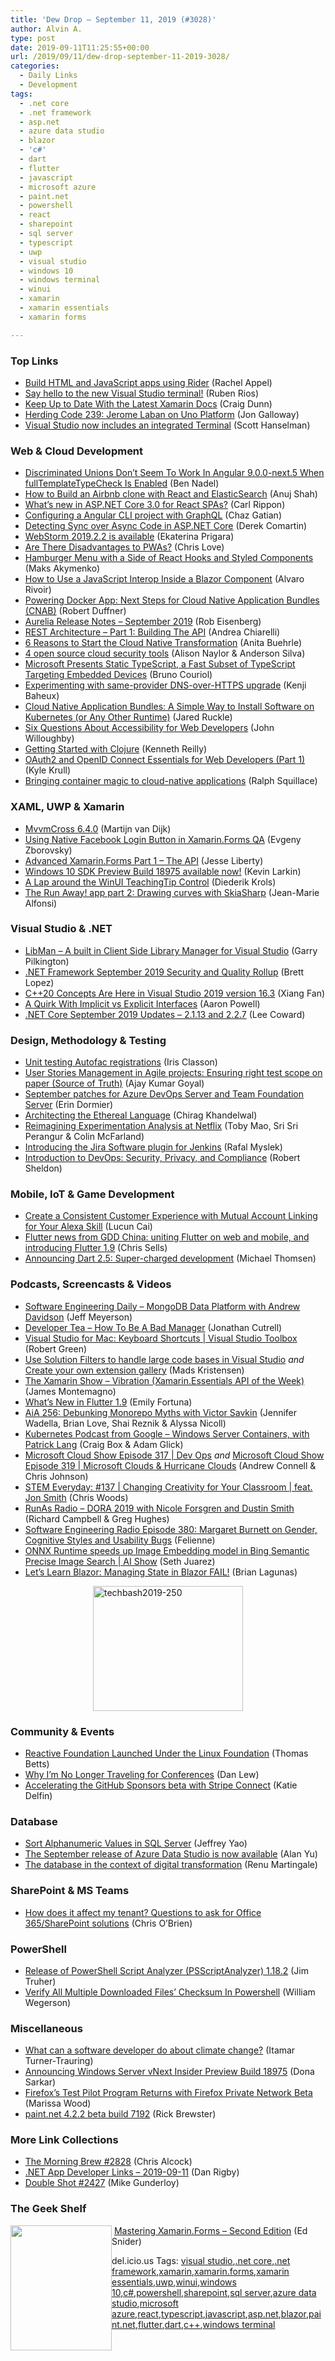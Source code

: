 ```yaml
---
title: 'Dew Drop – September 11, 2019 (#3028)'
author: Alvin A.
type: post
date: 2019-09-11T11:25:55+00:00
url: /2019/09/11/dew-drop-september-11-2019-3028/
categories:
  - Daily Links
  - Development
tags:
  - .net core
  - .net framework
  - asp.net
  - azure data studio
  - blazor
  - 'c#'
  - dart
  - flutter
  - javascript
  - microsoft azure
  - paint.net
  - powershell
  - react
  - sharepoint
  - sql server
  - typescript
  - uwp
  - visual studio
  - windows 10
  - windows terminal
  - winui
  - xamarin
  - xamarin essentials
  - xamarin forms

---
```

### <a name="top"></a>Top Links

  * <a href="https://blog.jetbrains.com/dotnet/2019/09/10/build-html-javascript-apps-using-rider/" target="_blank" rel="noopener noreferrer">Build HTML and JavaScript apps using Rider</a> (Rachel Appel)
  * <a href="https://devblogs.microsoft.com/visualstudio/say-hello-to-the-new-visual-studio-terminal/" target="_blank" rel="noopener noreferrer">Say hello to the new Visual Studio terminal!</a> (Ruben Rios)
  * <a href="https://devblogs.microsoft.com/xamarin/docs-whats-new-august-2019/" target="_blank" rel="noopener noreferrer">Keep Up to Date With the Latest Xamarin Docs</a> (Craig Dunn)
  * <a href="http://feedproxy.google.com/~r/HerdingCode/~3/dXoGJAD2BsI/" target="_blank" rel="noopener noreferrer">Herding Code 239: Jerome Laban on Uno Platform</a> (Jon Galloway)
  * <a href="http://feeds.hanselman.com/~/606658718/0/scotthanselman~Visual-Studio-now-includes-an-integrated-Terminal.aspx" target="_blank" rel="noopener noreferrer">Visual Studio now includes an integrated Terminal</a> (Scott Hanselman)



### <a name="web"></a>Web & Cloud Development

  * <a href="https://www.bennadel.com/blog/3696-discriminated-unions-don-t-seem-to-work-in-angular-9-0-0-next-5-when-fulltemplatetypecheck-is-enabled.htm" target="_blank" rel="noopener noreferrer">Discriminated Unions Don&#8217;t Seem To Work In Angular 9.0.0-next.5 When fullTemplateTypeCheck Is Enabled</a> (Ben Nadel)
  * <a href="https://hackernoon.com/how-to-build-an-airbnb-clone-with-react-and-elasticsearch-822r73yna?source=rss" target="_blank" rel="noopener noreferrer">How to Build an Airbnb clone with React and ElasticSearch</a> (Anuj Shah)
  * <a href="https://www.carlrippon.com/whats-new-in-asp-net-core-3-0-for-react-spas/" target="_blank" rel="noopener noreferrer">What’s new in ASP.NET Core 3.0 for React SPAs?</a> (Carl Rippon)
  * <a href="https://blog.angularindepth.com/configuring-a-angular-cli-project-with-graphql-37217f66d419?source=rss----e5ed704095b---4" target="_blank" rel="noopener noreferrer">Configuring a Angular CLI project with GraphQL</a> (Chaz Gatian)
  * <a href="https://codeopinion.com/detecting-sync-over-async-code-in-asp-net-core/" target="_blank" rel="noopener noreferrer">Detecting Sync over Async Code in ASP.NET Core</a> (Derek Comartin)
  * <a href="https://blog.jetbrains.com/webstorm/2019/09/webstorm-2019-2-2/" target="_blank" rel="noopener noreferrer">WebStorm 2019.2.2 is available</a> (Ekaterina Prigara)
  * <a href="https://love2dev.com/pwa/progressive-web-app-disadvantages" target="_blank" rel="noopener noreferrer">Are There Disadvantages to PWAs?</a> (Chris Love)
  * <a href="https://css-tricks.com/hamburger-menu-with-a-side-of-react-hooks-and-styled-components/" target="_blank" rel="noopener noreferrer">Hamburger Menu with a Side of React Hooks and Styled Components</a> (Maks Akymenko)
  * <a href="https://www.grapecity.com/blogs/javascript-interop-inside-blazor-component" target="_blank" rel="noopener noreferrer">How to Use a JavaScript Interop Inside a Blazor Component</a> (Alvaro Rivoir)
  * <a href="https://blog.docker.com/2019/09/powering-docker-app-next-steps-for-cnab/" target="_blank" rel="noopener noreferrer">Powering Docker App: Next Steps for Cloud Native Application Bundles (CNAB)</a> (Robert Duffner)
  * <a href="http://aurelia.io/blog/2019/09/10/aurelia-release-notes-september-2019" target="_blank" rel="noopener noreferrer">Aurelia Release Notes &#8211; September 2019</a> (Rob Eisenberg)
  * <a href="https://auth0.com/blog/rest-architecture-part-1-building-api/" target="_blank" rel="noopener noreferrer">REST Architecture &#8211; Part 1: Building The API</a> (Andrea Chiarelli)
  * <a href="https://www.weave.works/blog/6-reasons-to-start-the-cloud-native-transformation" target="_blank" rel="noopener noreferrer">6 Reasons to Start the Cloud Native Transformation</a> (Anita Buehrle)
  * <a href="https://opensource.com/article/19/9/open-source-cloud-security" target="_blank" rel="noopener noreferrer">4 open source cloud security tools</a> (Alison Naylor & Anderson Silva)
  * <a href="https://www.infoq.com/news/2019/09/static-typescript-msft-paper?utm_campaign=infoq_content&utm_source=infoq&utm_medium=feed&utm_term=global" target="_blank" rel="noopener noreferrer">Microsoft Presents Static TypeScript, a Fast Subset of TypeScript Targeting Embedded Devices</a> (Bruno Couriol)
  * <a href="http://blog.chromium.org/2019/09/experimenting-with-same-provider-dns.html" target="_blank" rel="noopener noreferrer">Experimenting with same-provider DNS-over-HTTPS upgrade</a> (Kenji Baheux)
  * <a href="https://content.pivotal.io/home-page/cloud-native-application-bundles-a-simple-way-to-install-software-on-kubernetes-or-any-other-runtime" target="_blank" rel="noopener noreferrer">Cloud Native Application Bundles: A Simple Way to Install Software on Kubernetes (or Any Other Runtime)</a> (Jared Ruckle)
  * <a href="https://www.telerik.com/blogs/six-questions-about-accessibility-for-web-developers" target="_blank" rel="noopener noreferrer">Six Questions About Accessibility for Web Developers</a> (John Willoughby)
  * <a href="https://itnext.io/getting-started-with-clojure-e8f207ff8eab?source=rss-42cf31b6ca29------2" target="_blank" rel="noopener noreferrer">Getting Started with Clojure</a> (Kenneth Reilly)
  * <a href="https://8thlight.com/blog/kyle-krull/2019/09/10/oauth2-essentials-1.html" target="_blank" rel="noopener noreferrer">OAuth2 and OpenID Connect Essentials for Web Developers (Part 1)</a> (Kyle Krull)
  * <a href="https://cloudblogs.microsoft.com/opensource/2019/09/10/cloud-native-application-bundle-cnab-1-0-updates/" target="_blank" rel="noopener noreferrer">Bringing container magic to cloud-native applications</a> (Ralph Squillace)



### <a name="silverlight"></a>XAML, UWP & Xamarin

  * <a href="https://www.mvvmcross.com/mvvmcross-6.4.0-release/" target="_blank" rel="noopener noreferrer">MvvmCross 6.4.0</a> (Martijn van Dijk)
  * <a href="https://evgenyzborovsky.com/2019/09/10/facebook-sdk-qa/" target="_blank" rel="noopener noreferrer">Using Native Facebook Login Button in Xamarin.Forms QA</a> (Evgeny Zborovsky)
  * <a href="http://feedproxy.google.com/~r/JesseLiberty-SilverlightGeek/~3/XWssHN7J48g/" target="_blank" rel="noopener noreferrer">Advanced Xamarin.Forms Part 1 – The API</a> (Jesse Liberty)
  * <a href="https://blogs.windows.com/windowsdeveloper/2019/09/10/windows-10-sdk-preview-build-18975-available-now/?WT.mc_id=DX_MVP4025064" target="_blank" rel="noopener noreferrer">Windows 10 SDK Preview Build 18975 available now!</a> (Kevin Larkin)
  * <a href="https://xamlbrewer.wordpress.com/2019/09/10/a-lap-around-the-winui-teachingtip-control/" target="_blank" rel="noopener noreferrer">A Lap around the WinUI TeachingTip Control</a> (Diederik Krols)
  * <a href="https://www.sharpnado.com/drawing-curves-with-skiasharp/" target="_blank" rel="noopener noreferrer">The Run Away! app part 2: Drawing curves with SkiaSharp</a> (Jean-Marie Alfonsi)



### <a name="dotnet"></a>Visual Studio & .NET

  * <a href="http://blog.asteropesystems.com/post/libman---a-built-in-client-side-library-manager-for-visual-studio" target="_blank" rel="noopener noreferrer">LibMan &#8211; A built in Client Side Library Manager for Visual Studio</a> (Garry Pilkington)
  * <a href="https://devblogs.microsoft.com/dotnet/net-framework-september-2019-security-and-quality-rollup/" target="_blank" rel="noopener noreferrer">.NET Framework September 2019 Security and Quality Rollup</a> (Brett Lopez)
  * <a href="https://devblogs.microsoft.com/cppblog/c20-concepts-are-here-in-visual-studio-2019-version-16-3/" target="_blank" rel="noopener noreferrer">C++20 Concepts Are Here in Visual Studio 2019 version 16.3</a> (Xiang Fan)
  * <a href="https://www.aaron-powell.com/posts/2019-09-11-a-quirk-with-implicit-vs-explicit-interfaces/" target="_blank" rel="noopener noreferrer">A Quirk With Implicit vs Explicit Interfaces</a> (Aaron Powell)
  * <a href="https://devblogs.microsoft.com/dotnet/net-core-september-2019/" target="_blank" rel="noopener noreferrer">.NET Core September 2019 Updates – 2.1.13 and 2.2.7</a> (Lee Coward)



### <a name="design"></a>Design, Methodology & Testing

  * <a href="http://irisclasson.com/2019/09/07/unit-testing-autofac-registrations/" target="_blank" rel="noopener noreferrer">Unit testing Autofac registrations</a> (Iris Classon)
  * <a href="https://techcommunity.microsoft.com/t5/TestingSpot-Blog/User-Stories-Management-in-Agile-projects-Ensuring-right-test/ba-p/846530" target="_blank" rel="noopener noreferrer">User Stories Management in Agile projects: Ensuring right test scope on paper (Source of Truth)</a> (Ajay Kumar Goyal)
  * <a href="https://devblogs.microsoft.com/devops/september-patches-for-azure-devops-server-and-team-foundation-server/" target="_blank" rel="noopener noreferrer">September patches for Azure DevOps Server and Team Foundation Server</a> (Erin Dormier)
  * <a href="https://medium.com/young-coder/architecting-the-ethereal-language-ad0b84bb04e3?source=rss----d3d5cbdde463---4" target="_blank" rel="noopener noreferrer">Architecting the Ethereal Language</a> (Chirag Khandelwal)
  * <a href="https://medium.com/netflix-techblog/reimagining-experimentation-analysis-at-netflix-71356393af21?source=rss----2615bd06b42e---4" target="_blank" rel="noopener noreferrer">Reimagining Experimentation Analysis at Netflix</a> (Toby Mao, Sri Sri Perangur & Colin McFarland)
  * <a href="http://feedproxy.google.com/~r/ContinuousBlog/~3/yzHyWb2WSVg/" target="_blank" rel="noopener noreferrer">Introducing the Jira Software plugin for Jenkins</a> (Rafal Myslek)
  * <a href="https://www.red-gate.com/simple-talk/sysadmin/devops/introduction-to-devops-security-privacy-and-compliance/" target="_blank" rel="noopener noreferrer">Introduction to DevOps: Security, Privacy, and Compliance</a> (Robert Sheldon)



### <a name="mobile"></a>Mobile, IoT & Game Development

  * <a href="https://developer.amazon.com:443/blogs/alexa/post/01242d2b-5c5d-40a5-8fbd-3dad15e68929/create-a-consistent-customer-experience-with-mutual-account-linking-for-your-alexa-skill" target="_blank" rel="noopener noreferrer">Create a Consistent Customer Experience with Mutual Account Linking for Your Alexa Skill</a> (Lucun Cai)
  * <a href="http://feedproxy.google.com/~r/GDBcode/~3/mFJUXdn3s_w/flutter-news-from-gdd-china-flutter1.9.html" target="_blank" rel="noopener noreferrer">Flutter news from GDD China: uniting Flutter on web and mobile, and introducing Flutter 1.9</a> (Chris Sells)
  * <a href="https://medium.com/dartlang/announcing-dart-2-5-super-charged-development-328822024970?source=rss----23738d481ce8---4" target="_blank" rel="noopener noreferrer">Announcing Dart 2.5: Super-charged development</a> (Michael Thomsen)



### <a name="podcasts"></a>Podcasts, Screencasts & Videos

  * <a href="https://softwareengineeringdaily.com/2019/09/11/mongodb-data-platform-with-andrew-davidson/" target="_blank" rel="noopener noreferrer">Software Engineering Daily &#8211; MongoDB Data Platform with Andrew Davidson</a> (Jeff Meyerson)
  * <a href="http://developertea.simplecast.fm/ce9b5f64" target="_blank" rel="noopener noreferrer">Developer Tea &#8211; How To Be A Bad Manager</a> (Jonathan Cutrell)
  * <a href="https://channel9.msdn.com/Shows/Visual-Studio-Toolbox/Visual-Studio-for-Mac-Keyboard-Shortcuts?WT.mc_id=DX_MVP4025064" target="_blank" rel="noopener noreferrer">Visual Studio for Mac: Keyboard Shortcuts | Visual Studio Toolbox</a> (Robert Green)
  * <a href="http://www.youtube.com/watch?v=hKbL0yQW7RI" target="_blank" rel="noopener noreferrer">Use Solution Filters to handle large code bases in Visual Studio</a> _and_ <a href="http://www.youtube.com/watch?v=s9mZj_b-7JM" target="_blank" rel="noopener noreferrer">Create your own extension gallery</a> (Mads Kristensen)
  * <a href="http://www.youtube.com/watch?v=CvPWA1zANAk" target="_blank" rel="noopener noreferrer">The Xamarin Show &#8211; Vibration (Xamarin.Essentials API of the Week)</a> (James Montemagno)
  * <a href="https://www.youtube.com/watch?v=wzNd3yyLcaU" target="_blank" rel="noopener noreferrer">What&#8217;s New in Flutter 1.9</a> (Emily Fortuna)
  * <a href="https://devchat.tv/adv-in-angular/aia-256-debunking-monorepo-myths-with-victor-savkin" target="_blank" rel="noopener noreferrer">AiA 256: Debunking Monorepo Myths with Victor Savkin</a> (Jennifer Wadella, Brian Love, Shai Reznik & Alyssa Nicoll)
  * <a href="https://kubernetespodcast.com/episode/070-windows-server-containers/" target="_blank" rel="noopener noreferrer">Kubernetes Podcast from Google &#8211; Windows Server Containers, with Patrick Lang</a> (Craig Box & Adam Glick)
  * <a href="http://feeds.microsoftcloudshow.com/~r/microsoftcloudshowepisodes/~3/n0vxZ1ujZ-I/" target="_blank" rel="noopener noreferrer">Microsoft Cloud Show Episode 317 | Dev Ops</a> _and_ <a href="http://feeds.microsoftcloudshow.com/~r/microsoftcloudshowepisodes/~3/zIOXgJTcTgk/" target="_blank" rel="noopener noreferrer">Microsoft Cloud Show Episode 319 | Microsoft Clouds & Hurricane Clouds</a> (Andrew Connell & Chris Johnson)
  * <a href="https://remarkablechatter.com/stem-everyday-137-changing-creativity-for-your-classroom-feat-jon-smith/" target="_blank" rel="noopener noreferrer">STEM Everyday: #137 | Changing Creativity for Your Classroom | feat. Jon Smith</a> (Chris Woods)
  * <a href="http://feedproxy.google.com/~r/RunaAsRadioWma/~3/2Ehc0Y9lGFs/default.aspx" target="_blank" rel="noopener noreferrer">RunAs Radio &#8211; DORA 2019 with Nicole Forsgren and Dustin Smith</a> (Richard Campbell & Greg Hughes)
  * <a href="http://feedproxy.google.com/~r/se-radio/~3/NDdPYJ2jjTw/" target="_blank" rel="noopener noreferrer">Software Engineering Radio Episode 380: Margaret Burnett on Gender, Cognitive Styles and Usability Bugs</a> (Felienne)
  * <a href="https://channel9.msdn.com/Shows/AI-Show/Introduction-to-Open-Neural-Network-Exchange-ONNX-Format-and-ONNX-Runtime?WT.mc_id=DX_MVP4025064" target="_blank" rel="noopener noreferrer">ONNX Runtime speeds up Image Embedding model in Bing Semantic Precise Image Search | AI Show</a> (Seth Juarez)
  * <a href="https://brianlagunas.com/lets-learn-blazor-managing-state-in-blazor-fail/" target="_blank" rel="noopener noreferrer">Let’s Learn Blazor: Managing State in Blazor FAIL!</a> (Brian Lagunas)

<a href="https://www.techbash.com/" target="_blank" rel="noopener noreferrer"><img loading="lazy" decoding="async" width="240" height="200" title="techbash2019-250" style="margin: 0px auto 10px; border: 0px currentcolor; border-image: none; float: none; display: block; background-image: none;" alt="techbash2019-250" src="/wp-content/uploads/2019/09/techbash2019-250-1.png" border="0" /></a>

### <a name="events"></a>Community & Events

  * <a href="https://www.infoq.com/news/2019/09/reactive-foundation-launched?utm_campaign=infoq_content&utm_source=infoq&utm_medium=feed&utm_term=global" target="_blank" rel="noopener noreferrer">Reactive Foundation Launched Under the Linux Foundation</a> (Thomas Betts)
  * <a href="https://blog.danlew.net/2019/09/10/why-im-no-longer-traveling-for-conferences/" target="_blank" rel="noopener noreferrer">Why I’m No Longer Traveling for Conferences</a> (Dan Lew)
  * <a href="https://github.blog/2019-09-10-accelerating-the-github-sponsors-beta/" target="_blank" rel="noopener noreferrer">Accelerating the GitHub Sponsors beta with Stripe Connect</a> (Katie Delfin)



### <a name="sql"></a>Database

  * <a href="http://feedproxy.google.com/~r/MSSQLTips-LatestSqlServerTips/~3/CBeQruSSUu8/" target="_blank" rel="noopener noreferrer">Sort Alphanumeric Values in SQL Server</a> (Jeffrey Yao)
  * <a href="https://cloudblogs.microsoft.com/sqlserver/2019/09/10/the-september-release-of-azure-data-studio-is-now-available/" target="_blank" rel="noopener noreferrer">The September release of Azure Data Studio is now available</a> (Alan Yu)
  * <a href="https://www.red-gate.com/blog/software-development/the-database-in-the-context-of-digital-transformation" target="_blank" rel="noopener noreferrer">The database in the context of digital transformation</a> (Renu Martingale)



### <a name="sp"></a>SharePoint & MS Teams

  * <a href="http://feedproxy.google.com/~r/ChrisObrien/~3/nl3mMC4yo1o/how-does-it-affect-my-tenant-questions.html" target="_blank" rel="noopener noreferrer">How does it affect my tenant? Questions to ask for Office 365/SharePoint solutions</a> (Chris O&#8217;Brien)



### <a name="ps"></a>PowerShell

  * <a href="https://devblogs.microsoft.com/powershell/release-of-powershell-script-analyzer-psscriptanalyzer-1-18-2/" target="_blank" rel="noopener noreferrer">Release of PowerShell Script Analyzer (PSScriptAnalyzer) 1.18.2</a> (Jim Truher)
  * <a href="http://omegacoder.com/?p=1267" target="_blank" rel="noopener noreferrer">Verify All Multiple Downloaded Files’ Checksum In Powershell</a> (William Wegerson)



### <a name="misc"></a>Miscellaneous

  * <a href="https://codewithoutrules.com/2019/09/10/software-developers-climage-change/" target="_blank" rel="noopener noreferrer">What can a software developer do about climate change?</a> (Itamar Turner-Trauring)
  * <a href="https://blogs.windows.com/windowsexperience/2019/09/10/announcing-windows-server-vnext-insider-preview-build-18975/?WT.mc_id=DX_MVP4025064" target="_blank" rel="noopener noreferrer">Announcing Windows Server vNext Insider Preview Build 18975</a> (Dona Sarkar)
  * <a href="https://blog.mozilla.org/blog/2019/09/10/firefoxs-test-pilot-program-returns-with-firefox-private-network-beta/" target="_blank" rel="noopener noreferrer">Firefox’s Test Pilot Program Returns with Firefox Private Network Beta</a> (Marissa Wood)
  * <a href="https://blog.getpaint.net/2019/09/10/paint-net-4-2-2-beta-build-7192/" target="_blank" rel="noopener noreferrer">paint.net 4.2.2 beta build 7192</a> (Rick Brewster)



### <a name="links"></a>More Link Collections

  * <a href="http://feedproxy.google.com/~r/ReflectivePerspective/~3/2apfk_A7giM/" target="_blank" rel="noopener noreferrer">The Morning Brew #2828</a> (Chris Alcock)
  * <a href="https://links.danrigby.com/2019/09/app-developer-links-2019-09-11/" target="_blank" rel="noopener noreferrer">.NET App Developer Links &#8211; 2019-09-11</a> (Dan Rigby)
  * <a href="https://afreshcup.com/home/2019/09/11/double-shot-2427" target="_blank" rel="noopener noreferrer">Double Shot #2427</a> (Mike Gunderloy)



### <a name="shelf"></a>The Geek Shelf

<a href="https://www.amazon.com/Mastering-Xamarin-Forms-Second-Ed-Snider/dp/1788290267/?tag=amavin-20" target="_blank" rel="noopener noreferrer"><img loading="lazy" decoding="async" width="162" height="200" align="left" style="margin: 0px 0px 10px; border: 0px currentcolor; border-image: none; float: left; display: inline; background-image: none;" src="https://m.media-amazon.com/images/I/51or4RPeNlL._AC_UL320_.jpg" border="0" /></a>&nbsp;<a href="https://www.amazon.com/Mastering-Xamarin-Forms-Second-Ed-Snider/dp/1788290267/?tag=amavin-20" target="_blank" rel="noopener noreferrer">Mastering Xamarin.Forms &#8211; Second Edition</a> (Ed Snider)











<div class="wlWriterEditableSmartContent" id="scid:77ECF5F8-D252-44F5-B4EB-D463C5396A79:fe14eb84-8fc1-43a7-b07d-62e6d95f5b5a" style="margin: 0px; padding: 0px; float: none; display: inline;">
  del.icio.us Tags: <a href="http://del.icio.us/popular/visual+studio" rel="tag">visual studio</a>,<a href="http://del.icio.us/popular/.net+core" rel="tag">.net core</a>,<a href="http://del.icio.us/popular/.net+framework" rel="tag">.net framework</a>,<a href="http://del.icio.us/popular/xamarin" rel="tag">xamarin</a>,<a href="http://del.icio.us/popular/xamarin.forms" rel="tag">xamarin.forms</a>,<a href="http://del.icio.us/popular/xamarin+essentials" rel="tag">xamarin essentials</a>,<a href="http://del.icio.us/popular/uwp" rel="tag">uwp</a>,<a href="http://del.icio.us/popular/winui" rel="tag">winui</a>,<a href="http://del.icio.us/popular/windows+10" rel="tag">windows 10</a>,<a href="http://del.icio.us/popular/c%23" rel="tag">c#</a>,<a href="http://del.icio.us/popular/powershell" rel="tag">powershell</a>,<a href="http://del.icio.us/popular/sharepoint" rel="tag">sharepoint</a>,<a href="http://del.icio.us/popular/sql+server" rel="tag">sql server</a>,<a href="http://del.icio.us/popular/azure+data+studio" rel="tag">azure data studio</a>,<a href="http://del.icio.us/popular/microsoft+azure" rel="tag">microsoft azure</a>,<a href="http://del.icio.us/popular/react" rel="tag">react</a>,<a href="http://del.icio.us/popular/typescript" rel="tag">typescript</a>,<a href="http://del.icio.us/popular/javascript" rel="tag">javascript</a>,<a href="http://del.icio.us/popular/asp.net" rel="tag">asp.net</a>,<a href="http://del.icio.us/popular/blazor" rel="tag">blazor</a>,<a href="http://del.icio.us/popular/paint.net" rel="tag">paint.net</a>,<a href="http://del.icio.us/popular/flutter" rel="tag">flutter</a>,<a href="http://del.icio.us/popular/dart" rel="tag">dart</a>,<a href="http://del.icio.us/popular/c%2b%2b" rel="tag">c++</a>,<a href="http://del.icio.us/popular/windows+terminal" rel="tag">windows terminal</a>
</div>